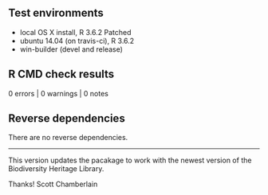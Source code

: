 ## Test environments

* local OS X install, R 3.6.2 Patched
* ubuntu 14.04 (on travis-ci), R 3.6.2
* win-builder (devel and release)

## R CMD check results

0 errors | 0 warnings | 0 notes

## Reverse dependencies

There are no reverse dependencies.

---

This version updates the pacakage to work with the newest version of the Biodiversity Heritage Library.

Thanks!
Scott Chamberlain
